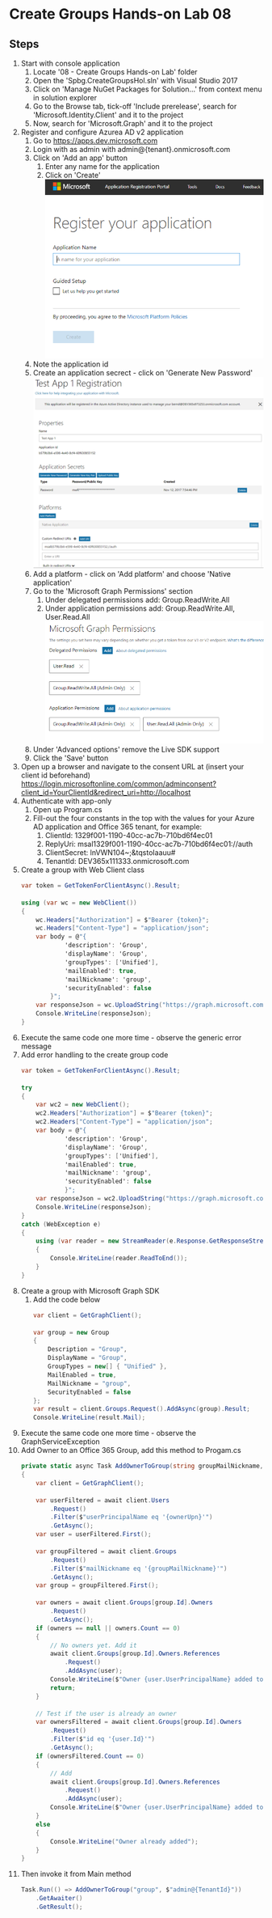 # Create Groups Hands-on Lab 08

## Steps
1. Start with console application
	1. Locate '08 - Create Groups Hands-on Lab' folder
	1. Open the 'Spbg.CreateGroupsHol.sln' with Visual Studio 2017
	1. Click on 'Manage NuGet Packages for Solution...' from context menu in solution explorer
	1. Go to the Browse tab, tick-off 'Include prerelease', search for 'Microsoft.Identity.Client' and it to the project
	1. Now, search for 'Microsoft.Graph' and it to the project
1. Register and configure Azurea AD v2 application
	1. Go to https://apps.dev.microsoft.com
	1. Login with as admin with admin@{tenant}.onmicrosoft.com
	1. Click on 'Add an app' button
		1. Enter any name for the application
		1. Click on 'Create'
			![](images/AddAnApp.png)
	1. Note the application id
	1. Create an application secrect - click on 'Generate New Password'
		![](images/App1.png)
	1. Add a platform - click on 'Add platform' and choose 'Native application'
	1. Go to the 'Microsoft Graph Permissions' section
		1. Under delegated permissions add: Group.ReadWrite.All
		1. Under application permissions add: Group.ReadWrite.All, User.Read.All
			![](images/App2.png)
	1. Under 'Advanced options' remove the Live SDK support
	1. Click the 'Save' button	
1. Open up a browser and navigate to the consent URL at (insert your client id beforehand) https://login.microsoftonline.com/common/adminconsent?client_id=YourClientId&redirect_uri=http://localhost
1. Authenticate with app-only 
	1. Open up Program.cs
	1. Fill-out the four constants in the top with the values for your Azure AD application and Office 365 tenant, for example:
		1. ClientId: 1329f001-1190-40cc-ac7b-710bd6f4ec01
		1. ReplyUri: msal1329f001-1190-40cc-ac7b-710bd6f4ec01://auth
		1. ClientSecret: lnVWN104~;&tqstoIaauu#
		1. TenantId: DEV365x111333.onmicrosoft.com
1. Create a group with Web Client class
	```csharp
	var token = GetTokenForClientAsync().Result;

    using (var wc = new WebClient())
    {
        wc.Headers["Authorization"] = $"Bearer {token}";
        wc.Headers["Content-Type"] = "application/json";
        var body = @"{
                'description': 'Group',
                'displayName': 'Group',
                'groupTypes': ['Unified'],
                'mailEnabled': true,
                'mailNickname': 'group',
                'securityEnabled': false
            }";
        var responseJson = wc.UploadString("https://graph.microsoft.com/v1.0/groups", "POST", body);
        Console.WriteLine(responseJson);
    }
	```
1. Execute the same code one more time - observe the generic error message
1. Add error handling to the create group code
	```csharp
	var token = GetTokenForClientAsync().Result;

    try
    {
        var wc2 = new WebClient();
        wc2.Headers["Authorization"] = $"Bearer {token}";
        wc2.Headers["Content-Type"] = "application/json";
        var body = @"{
                'description': 'Group',
                'displayName': 'Group',
                'groupTypes': ['Unified'],
                'mailEnabled': true,
                'mailNickname': 'group',
                'securityEnabled': false
                }";
        var responseJson = wc2.UploadString("https://graph.microsoft.com/v1.0/groups", "POST", body);
        Console.WriteLine(responseJson);
    }
    catch (WebException e)
    {
        using (var reader = new StreamReader(e.Response.GetResponseStream()))
        {
            Console.WriteLine(reader.ReadToEnd()); 
        }
    }
	```
1. Create a group with Microsoft Graph SDK
	1. Add the code below
		```csharp
        var client = GetGraphClient();
		
        var group = new Group
        {
            Description = "Group",
            DisplayName = "Group",
            GroupTypes = new[] { "Unified" },
            MailEnabled = true,
            MailNickname = "group",
            SecurityEnabled = false
        };
        var result = client.Groups.Request().AddAsync(group).Result;
        Console.WriteLine(result.Mail);
		```
1. Execute the same code one more time - observe the GraphServiceException
1. Add Owner to an Office 365 Group, add this method to Progam.cs
	```csharp
	private static async Task AddOwnerToGroup(string groupMailNickname, string ownerUpn)
	{
		var client = GetGraphClient();

		var userFiltered = await client.Users
			.Request()
			.Filter($"userPrincipalName eq '{ownerUpn}'")
			.GetAsync();
		var user = userFiltered.First();

		var groupFiltered = await client.Groups
			.Request()
			.Filter($"mailNickname eq '{groupMailNickname}'")
			.GetAsync();
		var group = groupFiltered.First();

		var owners = await client.Groups[group.Id].Owners
			.Request()
			.GetAsync();
		if (owners == null || owners.Count == 0)
		{
			// No owners yet. Add it
			await client.Groups[group.Id].Owners.References
				.Request()
				.AddAsync(user);
			Console.WriteLine($"Owner {user.UserPrincipalName} added to group {group.Mail}");
			return;
		}

		// Test if the user is already an owner
		var ownersFiltered = await client.Groups[group.Id].Owners
			.Request()
			.Filter($"id eq '{user.Id}'")
			.GetAsync();
		if (ownersFiltered.Count == 0)
		{
			// Add 
			await client.Groups[group.Id].Owners.References
				.Request()
				.AddAsync(user);
			Console.WriteLine($"Owner {user.UserPrincipalName} added to group {group.Mail}");
		}
		else
		{
			Console.WriteLine("Owner already added");
		}
	}
	```
1. Then invoke it from Main method
	```csharp
	Task.Run(() => AddOwnerToGroup("group", $"admin@{TenantId}"))
		.GetAwaiter()
		.GetResult();
	```
